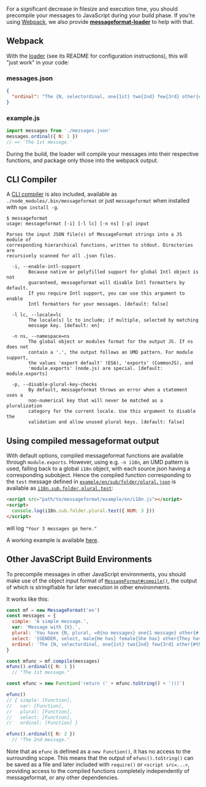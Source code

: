 For a significant decrease in filesize and execution time, you should precompile your messages to JavaScript during your build phase. If you're using [Webpack], we also provide **[messageformat-loader]** to help with that.

[Webpack]: https://webpack.js.org/
[messageformat-loader]: https://github.com/messageformat/loader

## Webpack

With the [loader](https://github.com/messageformat/loader) (see its README for configuration instructions), this will "just work" in your code:

### messages.json

```json
{
  "ordinal": "The {N, selectordinal, one{1st} two{2nd} few{3rd} other{#th}} message."
}
```

### example.js

```js
import messages from './messages.json'
messages.ordinal({ N: 1 })
// => 'The 1st message.'
```

During the build, the loader will compile your messages into their respective functions, and package only those into the webpack output.


## CLI Compiler

A [CLI compiler](https://github.com/messageformat/messageformat.js/tree/master/bin/messageformat.js) is also included, available as `./node_modules/.bin/messageformat` or just `messageformat` when installed with `npm install -g`.

```text
$ messageformat
usage: messageformat [-i] [-l lc] [-n ns] [-p] input

Parses the input JSON file(s) of MessageFormat strings into a JS module of
corresponding hierarchical functions, written to stdout. Directories are
recursively scanned for all .json files.

  -i, --enable-intl-support
        Because native or polyfilled support for global Intl object is not
        guaranteed, messageformat will disable Intl formatters by default.
        If you require Intl support, you can use this argument to enable
        Intl formatters for your messages. [default: false]

  -l lc, --locale=lc
        The locale(s) lc to include; if multiple, selected by matching
        message key. [default: en]

  -n ns, --namespace=ns
        The global object or modules format for the output JS. If ns does not
        contain a '.', the output follows an UMD pattern. For module support,
        the values 'export default' (ES6), 'exports' (CommonJS), and
        'module.exports' (node.js) are special. [default: module.exports]

  -p, --disable-plural-key-checks
        By default, messageformat throws an error when a statement uses a
        non-numerical key that will never be matched as a pluralization
        category for the current locale. Use this argument to disable the
        validation and allow unused plural keys. [default: false]
```


## Using compiled messageformat output

With default options, compiled messageformat functions are available through `module.exports`. However, using e.g. `-n i18n`, an UMD pattern is used, falling back to a global `i18n` object, with each source json having a corresponding subobject. Hence the compiled function corresponding to the `test` message defined in [`example/en/sub/folder/plural.json`](https://github.com/messageformat/messageformat.js/tree/master/example/en/sub/folder/plural.json) is available as [`i18n.sub.folder.plural.test`](https://github.com/messageformat/messageformat.js/tree/master/example/en/i18n.js):

```html
<script src="path/to/messageformat/example/en/i18n.js"></script>
<script>
  console.log(i18n.sub.folder.plural.test({ NUM: 3 }))
</script>
```
will log `"Your 3 messages go here."`

A working example is available [here](/messageformat.js/example/index.html).


## Other JavaSCript Build Environments

To precompile messages in other JavaScript environments, you should make use of the object input format of [`MessageFormat#compile()`](http://messageformat.github.io/messageformat.js/doc/MessageFormat.html#compile), the output of which is stringifiable for later execution in other environments.

It works like this:

```js
const mf = new MessageFormat('en')
const messages = {
  simple: 'A simple message.',
  var: 'Message with {X}.',
  plural: 'You have {N, plural, =0{no messages} one{1 message} other{# messages}}.',
  select: '{GENDER, select, male{He has} female{She has} other{They have}} sent you a message.',
  ordinal: 'The {N, selectordinal, one{1st} two{2nd} few{3rd} other{#th}} message.'
}

const mfunc = mf.compile(messages)
mfunc().ordinal({ N: 1 })
  // "The 1st message."

const efunc = new Function('return (' + mfunc.toString() + ')()')

efunc()
// { simple: [Function],
//   var: [Function],
//   plural: [Function],
//   select: [Function],
//   ordinal: [Function] }

efunc().ordinal({ N: 2 })
  // "The 2nd message."
```

Note that as `efunc` is defined as a `new Function()`, it has no access to the surrounding scope. This means that the output of `mfunc().toString()` can be saved as a file and later included with `require()` or `<script src=...>`, providing access to the compiled functions completely independently of messageformat, or any other dependencies.

